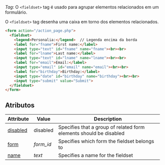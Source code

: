 *Tag*:  O `<fieldset>` tag é usado para agrupar elementos relacionados em um formulário.

O `<fieldset>` tag desenha uma caixa em torno dos elementos relacionados.
```html
<form action="/action_page.php">  
  <fieldset>  
    <legend>Personalia:</legend>  // Legenda encima da borda 
    <label for="fname">First name:</label>  
    <input type="text" id="fname" name="fname"><br><br>  
    <label for="lname">Last name:</label>  
    <input type="text" id="lname" name="lname"><br><br>  
    <label for="email">Email:</label>  
    <input type="email" id="email" name="email"><br><br>  
    <label for="birthday">Birthday:</label>  
    <input type="date" id="birthday" name="birthday"><br><br>  
    <input type="submit" value="Submit">  
  </fieldset>  
</form>
```

## Atributos

|Attribute|Value|Description|
|---|---|---|
|[disabled](https://www.w3schools.com/tags/att_fieldset_disabled.asp)|disabled|Specifies that a group of related form elements should be disabled|
|[form](https://www.w3schools.com/tags/att_fieldset_form.asp)|_form_id_|Specifies which form the fieldset belongs to|
|[name](https://www.w3schools.com/tags/att_fieldset_name.asp)|_text_|Specifies a name for the fieldset|